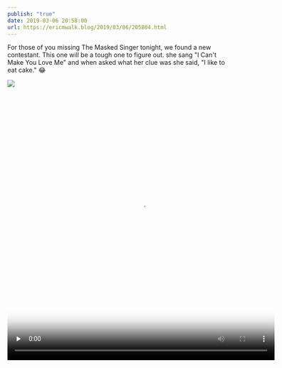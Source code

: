 ```yaml
---
publish: "true"
date: 2019-03-06 20:58:00
url: https://ericmwalk.blog/2019/03/06/205804.html
---
```


For those of you missing The Masked Singer tonight, we found a new contestant. This one will be a tough one to figure out. she sang "I Can't Make You Love Me" and when asked what her clue was she said, "I like to eat cake." 😂

![](https://ericmwalk.blog/uploads/2022/6366e59fc7.jpg)

<video controls="controls" playsinline="playsinline" src="https://ericmwalk.blog/uploads/2022/9b647cf70b.mov" poster="https://ericmwalk.blog/uploads/2022/a64cfcdd46.png" preload="none" width="600" height="600" alt=""></video>
